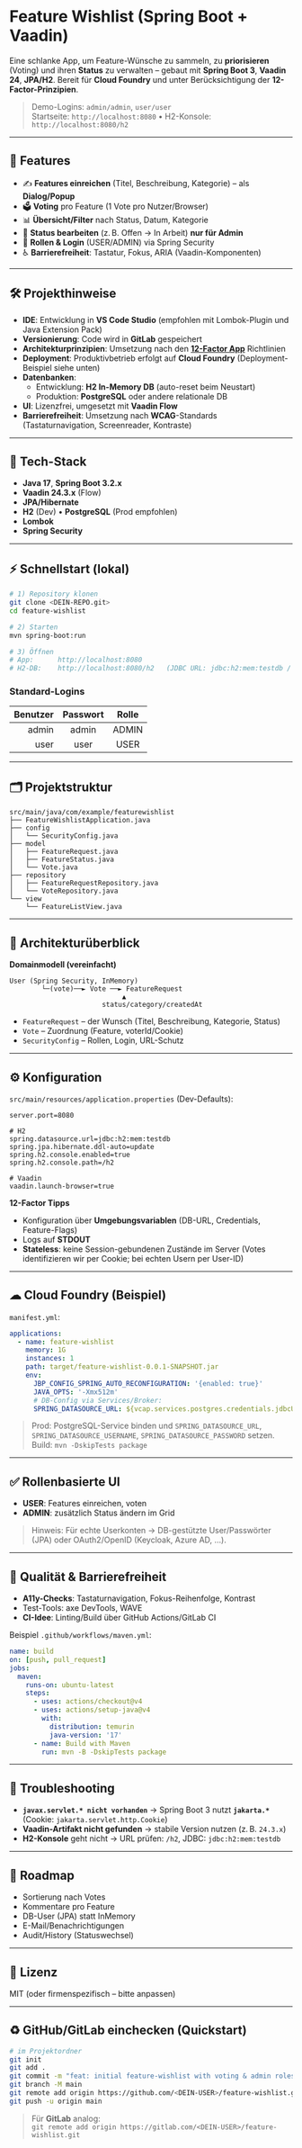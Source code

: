 # Feature Wishlist (Spring Boot + Vaadin)

Eine schlanke App, um Feature-Wünsche zu sammeln, zu **priorisieren** (Voting) und ihren **Status** zu verwalten – gebaut mit **Spring Boot 3**, **Vaadin 24**, **JPA/H2**. Bereit für **Cloud Foundry** und unter Berücksichtigung der **12-Factor-Prinzipien**.

> Demo-Logins: `admin/admin`, `user/user`  
> Startseite: `http://localhost:8080`  •  H2-Konsole: `http://localhost:8080/h2`

---

## 🚀 Features

- ✍️ **Features einreichen** (Titel, Beschreibung, Kategorie) – als **Dialog/Popup**
- 🗳️ **Voting** pro Feature (1 Vote pro Nutzer/Browser)
- 📊 **Übersicht/Filter** nach Status, Datum, Kategorie
- 🔧 **Status bearbeiten** (z. B. Offen → In Arbeit) **nur für Admin**
- 🔐 **Rollen & Login** (USER/ADMIN) via Spring Security
- ♿ **Barrierefreiheit**: Tastatur, Fokus, ARIA (Vaadin-Komponenten)

---

## 🛠 Projekthinweise

- **IDE**: Entwicklung in **VS Code Studio** (empfohlen mit Lombok-Plugin und Java Extension Pack)  
- **Versionierung**: Code wird in **GitLab** gespeichert  
- **Architekturprinzipien**: Umsetzung nach den **[12-Factor App](https://12factor.net/)** Richtlinien  
- **Deployment**: Produktivbetrieb erfolgt auf **Cloud Foundry** (Deployment-Beispiel siehe unten)  
- **Datenbanken**:  
  - Entwicklung: **H2 In-Memory DB** (auto-reset beim Neustart)  
  - Produktion: **PostgreSQL** oder andere relationale DB  
- **UI**: Lizenzfrei, umgesetzt mit **Vaadin Flow**  
- **Barrierefreiheit**: Umsetzung nach **WCAG**-Standards (Tastaturnavigation, Screenreader, Kontraste)

---

## 🧰 Tech-Stack

- **Java 17**, **Spring Boot 3.2.x**
- **Vaadin 24.3.x** (Flow)
- **JPA/Hibernate**
- **H2** (Dev) • **PostgreSQL** (Prod empfohlen)
- **Lombok**
- **Spring Security**

---

## ⚡ Schnellstart (lokal)

```bash
# 1) Repository klonen
git clone <DEIN-REPO.git>
cd feature-wishlist

# 2) Starten
mvn spring-boot:run

# 3) Öffnen
# App:      http://localhost:8080
# H2-DB:    http://localhost:8080/h2   (JDBC URL: jdbc:h2:mem:testdb / user: sa)
```

### Standard-Logins

| Benutzer | Passwort | Rolle  |
|---------:|:--------:|:------:|
| admin    | admin    | ADMIN  |
| user     | user     | USER   |

---

## 🗂️ Projektstruktur

```
src/main/java/com/example/featurewishlist
├── FeatureWishlistApplication.java
├── config
│   └── SecurityConfig.java
├── model
│   ├── FeatureRequest.java
│   ├── FeatureStatus.java
│   └── Vote.java
├── repository
│   ├── FeatureRequestRepository.java
│   └── VoteRepository.java
└── view
    └── FeatureListView.java
```

---

## 🧩 Architekturüberblick

**Domainmodell (vereinfacht)**

```
User (Spring Security, InMemory)
        └─(vote)──► Vote ──► FeatureRequest
                            ▲
                       status/category/createdAt
```

- `FeatureRequest` – der Wunsch (Titel, Beschreibung, Kategorie, Status)
- `Vote` – Zuordnung (Feature, voterId/Cookie)
- `SecurityConfig` – Rollen, Login, URL-Schutz

---

## ⚙️ Konfiguration

`src/main/resources/application.properties` (Dev-Defaults):

```properties
server.port=8080

# H2
spring.datasource.url=jdbc:h2:mem:testdb
spring.jpa.hibernate.ddl-auto=update
spring.h2.console.enabled=true
spring.h2.console.path=/h2

# Vaadin
vaadin.launch-browser=true
```

**12-Factor Tipps**
- Konfiguration über **Umgebungsvariablen** (DB-URL, Credentials, Feature-Flags)
- Logs auf **STDOUT**
- **Stateless**: keine Session-gebundenen Zustände im Server (Votes identifizieren wir per Cookie; bei echten Usern per User-ID)

---

## ☁ Cloud Foundry (Beispiel)

`manifest.yml`:

```yaml
applications:
  - name: feature-wishlist
    memory: 1G
    instances: 1
    path: target/feature-wishlist-0.0.1-SNAPSHOT.jar
    env:
      JBP_CONFIG_SPRING_AUTO_RECONFIGURATION: '{enabled: true}'
      JAVA_OPTS: '-Xmx512m'
      # DB-Config via Services/Broker:
      SPRING_DATASOURCE_URL: ${vcap.services.postgres.credentials.jdbcUrl}
```

> Prod: PostgreSQL-Service binden und `SPRING_DATASOURCE_URL`, `SPRING_DATASOURCE_USERNAME`, `SPRING_DATASOURCE_PASSWORD` setzen.  
> Build: `mvn -DskipTests package`

---

## ✅ Rollenbasierte UI

- **USER**: Features einreichen, voten
- **ADMIN**: zusätzlich Status ändern im Grid

> Hinweis: Für echte Userkonten → DB-gestützte User/Passwörter (JPA) oder OAuth2/OpenID (Keycloak, Azure AD, …).

---

## 🧪 Qualität & Barrierefreiheit

- **A11y-Checks**: Tastaturnavigation, Fokus-Reihenfolge, Kontrast
- Test-Tools: axe DevTools, WAVE
- **CI-Idee**: Linting/Build über GitHub Actions/GitLab CI

Beispiel `.github/workflows/maven.yml`:

```yaml
name: build
on: [push, pull_request]
jobs:
  maven:
    runs-on: ubuntu-latest
    steps:
      - uses: actions/checkout@v4
      - uses: actions/setup-java@v4
        with:
          distribution: temurin
          java-version: '17'
      - name: Build with Maven
        run: mvn -B -DskipTests package
```

---

## 🧯 Troubleshooting

- **`javax.servlet.* nicht vorhanden`** → Spring Boot 3 nutzt **`jakarta.*`** (Cookie: `jakarta.servlet.http.Cookie`)
- **Vaadin-Artifakt nicht gefunden** → stabile Version nutzen (z. B. `24.3.x`)
- **H2-Konsole** geht nicht → URL prüfen: `/h2`, JDBC: `jdbc:h2:mem:testdb`

---

## 📌 Roadmap

- Sortierung nach Votes
- Kommentare pro Feature
- DB-User (JPA) statt InMemory
- E-Mail/Benachrichtigungen
- Audit/History (Statuswechsel)

---

## 📜 Lizenz

MIT (oder firmenspezifisch – bitte anpassen)

---

## ♻ GitHub/GitLab einchecken (Quickstart)

```bash
# im Projektordner
git init
git add .
git commit -m "feat: initial feature-wishlist with voting & admin roles"
git branch -M main
git remote add origin https://github.com/<DEIN-USER>/feature-wishlist.git
git push -u origin main
```

> Für **GitLab** analog:  
> `git remote add origin https://gitlab.com/<DEIN-USER>/feature-wishlist.git`
